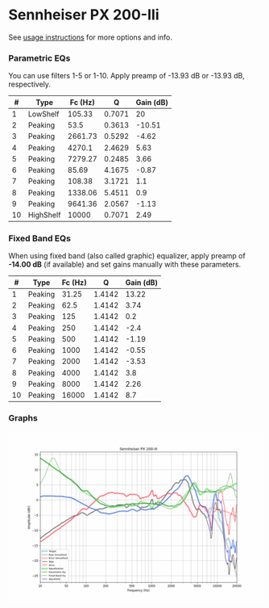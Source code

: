 # Sennheiser PX 200-IIi
See [usage instructions](https://github.com/jaakkopasanen/AutoEq#usage) for more options and info.

### Parametric EQs
You can use filters 1-5 or 1-10. Apply preamp of -13.93 dB or -13.93 dB, respectively.

|   # | Type      |   Fc (Hz) |      Q |   Gain (dB) |
|-----|-----------|-----------|--------|-------------|
|   1 | LowShelf  |    105.33 | 0.7071 |       20    |
|   2 | Peaking   |     53.5  | 0.3613 |      -10.51 |
|   3 | Peaking   |   2661.73 | 0.5292 |       -4.62 |
|   4 | Peaking   |   4270.1  | 2.4629 |        5.63 |
|   5 | Peaking   |   7279.27 | 0.2485 |        3.66 |
|   6 | Peaking   |     85.69 | 4.1675 |       -0.87 |
|   7 | Peaking   |    108.38 | 3.1721 |        1.1  |
|   8 | Peaking   |   1338.06 | 5.4511 |        0.9  |
|   9 | Peaking   |   9641.36 | 2.0567 |       -1.13 |
|  10 | HighShelf |  10000    | 0.7071 |        2.49 |

### Fixed Band EQs
When using fixed band (also called graphic) equalizer, apply preamp of **-14.00 dB** (if available) and set gains manually with these parameters.

|   # | Type    |   Fc (Hz) |      Q |   Gain (dB) |
|-----|---------|-----------|--------|-------------|
|   1 | Peaking |     31.25 | 1.4142 |       13.22 |
|   2 | Peaking |     62.5  | 1.4142 |        3.74 |
|   3 | Peaking |    125    | 1.4142 |        0.2  |
|   4 | Peaking |    250    | 1.4142 |       -2.4  |
|   5 | Peaking |    500    | 1.4142 |       -1.19 |
|   6 | Peaking |   1000    | 1.4142 |       -0.55 |
|   7 | Peaking |   2000    | 1.4142 |       -3.53 |
|   8 | Peaking |   4000    | 1.4142 |        3.8  |
|   9 | Peaking |   8000    | 1.4142 |        2.26 |
|  10 | Peaking |  16000    | 1.4142 |        8.7  |

### Graphs
![](./Sennheiser%20PX%20200-IIi.png)

